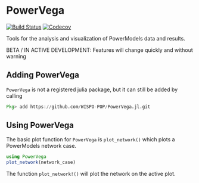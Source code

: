 # PowerVega

[![Build Status](https://travis-ci.com/WISPO-POP/PowerPlots.jl.svg?branch=master)](https://travis-ci.com/WISPO-POP/PowerVega.jl)
[![Codecov](https://codecov.io/gh/WISPO-POP/PowerPlots.jl/branch/master/graph/badge.svg)](https://codecov.io/gh/WISPO-POP/PowerVega.jl)

Tools for the analysis and visualization of PowerModels data and results.

BETA / IN ACTIVE DEVELOPMENT: Features will change quickly and without warning

## Adding PowerVega
`PowerVega` is not a registered julia package, but it can still be added by calling

```julia
Pkg> add https://github.com/WISPO-POP/PowerVega.jl.git
```

## Using PowerVega

The basic plot function for `PowerVega` is `plot_network()` which plots a  PowerModels network case.

```julia
using PowerVega
plot_network(network_case)
```

The function `plot_network!()` will plot the network on the active plot.
